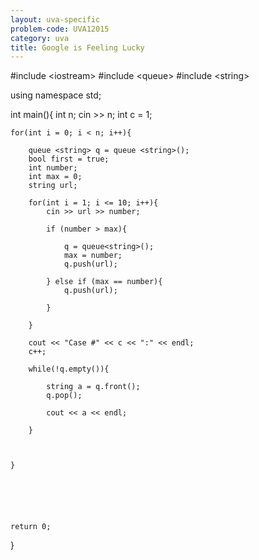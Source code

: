 ```yaml
---
layout: uva-specific
problem-code: UVA12015
category: uva
title: Google is Feeling Lucky
---
```


#include &lt;iostream&gt;
#include &lt;queue&gt;
#include &lt;string&gt;

using namespace std;


int main(){
	int n; 
	cin >> n;
	int c = 1; 


	for(int i = 0; i < n; i++){

		queue <string> q = queue <string>(); 
		bool first = true;
		int number; 
		int max = 0;
		string url;

		for(int i = 1; i <= 10; i++){
			cin >> url >> number; 

			if (number > max){
				
				q = queue<string>();  
				max = number; 
				q.push(url);
				
			} else if (max == number){
				q.push(url);
			
			} 

		}

		cout << "Case #" << c << ":" << endl; 
		c++;

		while(!q.empty()){
			
			string a = q.front();
			q.pop();

			cout << a << endl;

		}



	}






	return 0; 

}
